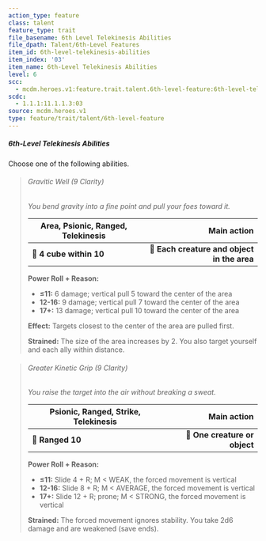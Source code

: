 ```yaml
---
action_type: feature
class: talent
feature_type: trait
file_basename: 6th Level Telekinesis Abilities
file_dpath: Talent/6th-Level Features
item_id: 6th-level-telekinesis-abilities
item_index: '03'
item_name: 6th-Level Telekinesis Abilities
level: 6
scc:
  - mcdm.heroes.v1:feature.trait.talent.6th-level-feature:6th-level-telekinesis-abilities
scdc:
  - 1.1.1:11.1.1.3:03
source: mcdm.heroes.v1
type: feature/trait/talent/6th-level-feature
---
```


##### 6th-Level Telekinesis Abilities

Choose one of the following abilities.

<!-- -->
> ###### Gravitic Well (9 Clarity)
>
> *You bend gravity into a fine point and pull your foes toward it.*
>
> | **Area, Psionic, Ranged, Telekinesis** |                             **Main action** |
> | -------------------------------------- | ------------------------------------------: |
> | **📏 4 cube within 10**                | **🎯 Each creature and object in the area** |
>
> **Power Roll + Reason:**
>
> - **≤11:** 6 damage; vertical pull 5 toward the center of the area
> - **12-16:** 9 damage; vertical pull 7 toward the center of the area
> - **17+:** 13 damage; vertical pull 10 toward the center of the area
>
> **Effect:** Targets closest to the center of the area are pulled first.
>
> **Strained:** The size of the area increases by 2. You also target yourself and each ally within distance.

<!-- -->
> ###### Greater Kinetic Grip (9 Clarity)
>
> *You raise the target into the air without breaking a sweat.*
>
> | **Psionic, Ranged**, **Strike, Telekinesis** |               **Main action** |
> | -------------------------------------------- | ----------------------------: |
> | **📏 Ranged 10**                             | **🎯 One creature or object** |
>
> **Power Roll + Reason:**
>
> - **≤11:** Slide 4 + R; M < WEAK, the forced movement is vertical
> - **12-16:** Slide 8 + R; M < AVERAGE, the forced movement is vertical
> - **17+:** Slide 12 + R; prone; M < STRONG, the forced movement is vertical
>
> **Strained:** The forced movement ignores stability. You take 2d6 damage and are weakened (save ends).
